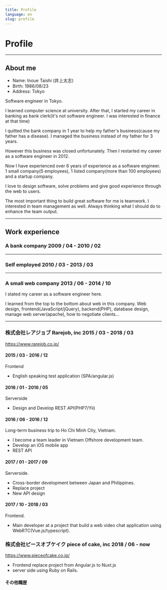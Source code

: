 ```yaml
---
title: Profile
language: en
slug: profile
---
```


# Profile

---

## About me

- Name: Inoue Taishi (井上太志)
- Birth: 1986/08/23
- Address: Tokyo

Software engineer in Tokyo.

I learned computer science at university.
After that, I started my career in banking as bank clerk(it's not software engineer. I was interested in finance at that time)

I quitted the bank company in 1 year to help my father's business(cause my father has a disease).
I managed the business instead of my father for 3 years.

However this business was closed unfortunately.
Then I restarted my career as a software engineer in 2012.

Now I have experienced over 6 years of experience as a software engineer.
1 small company(5 employees), 1 listed company(more than 100 employees) and a startup company.

I love to design software, solve problems and give good experience through the web to users.

The most important thing to build great software for me is teamwork.
I interested in team management as well.
Always thinking what I should do to enhance the team output.

---

## Work experience

### A bank company 2009 / 04 - 2010 / 02

---

### Self employed 2010 / 03 - 2013 / 03

---

### A small web company 2013 / 06 - 2014 / 10

I stated my career as a software engineer here.

I learned from the top to the bottom about web in this company.
Web design, frontend(JavaScript/jQuery), backend(PHP), database design, manage web server(apache), how to negotiate clients...

---

### 株式会社レアジョブ Rarejob, inc 2015 / 03 - 2018 / 03

https://www.rarejob.co.jp/

####  2015 / 03 - 2016 / 12
Frontend

- English speaking test application (SPA/angular.js)

#### 2016 / 01 - 2016 / 05
Serverside

- Design and Develop REST API(PHP7/Yii)

#### 2016 / 06 - 2016 / 12

Long-term business trip to Ho Chi Minh City, Vietnam.

- I become a team leader in Vietnam Offshore development team.
- Develop an iOS mobile app
- REST API

#### 2017 / 01 - 2017 / 09
Serverside.

- Cross-border development between Japan and Philippines.
- Replace project
- New API design

#### 2017 / 10 - 2018 / 03
Frontend.

- Main developer at a project that build a web video chat application using WebRTC(Vue.js/typescript).

### 株式会社ピースオブケイク  piece of cake, inc 2018 / 06 - now

https://www.pieceofcake.co.jp/

- Frontend replace project from Angular.js to Nuxt.js
- server side using Ruby on Rails.

#### その他職歴
